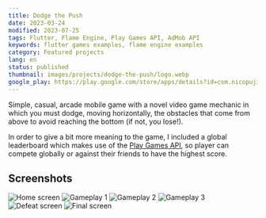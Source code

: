 ```yaml
---
title: Dodge the Push
date: 2023-03-24
modified: 2023-07-25
tags: Flutter, Flame Engine, Play Games API, AdMob API
keywords: flutter games examples, flame engine examples
category: Featured projects
lang: en
status: published
thumbnail: images/projects/dodge-the-push/logo.webp
google_play: https://play.google.com/store/apps/details?id=com.nicopujia.dodgethepush
---
```


Simple, casual, arcade mobile game with a novel video game mechanic in which you must dodge, moving horizontally, the obstacles that come from above to avoid reaching the bottom (if not, you lose!).

In order to give a bit more meaning to the game, I included a global leaderboard which makes use of the [Play Games API](https://developers.google.com/games/services?hl=es-419), so player can compete globally or against their friends to have the highest score.

## Screenshots

![Home screen]({static}/images/projects/dodge-the-push/home-screen.jpg)
![Gameplay 1]({static}/images/projects/dodge-the-push/gameplay-1.jpg)
![Gameplay 2]({static}/images/projects/dodge-the-push/gameplay-2.jpg)
![Gameplay 3]({static}/images/projects/dodge-the-push/gameplay-3.jpg)
![Defeat screen]({static}/images/projects/dodge-the-push/defeat-screen.jpg)
![Final screen]({static}/images/projects/dodge-the-push/final-screen.jpg)
